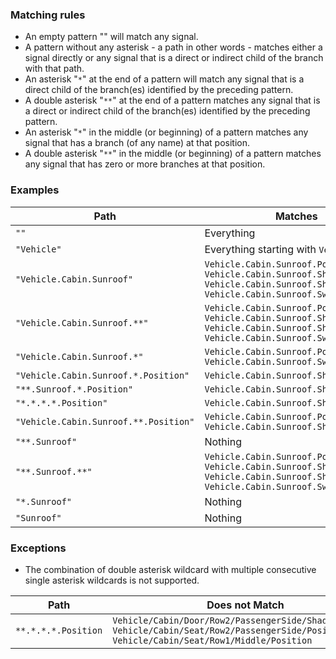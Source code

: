 ### Matching rules

* An empty pattern "" will match any signal.
* A pattern without any asterisk - a path in other words - matches either a signal directly or any signal that is a direct or indirect child of the branch with that path.
* An asterisk "`*`" at the end of a pattern will match any signal that is a direct child of the branch(es) identified by the preceding pattern.
* A double asterisk "`**`" at the end of a pattern matches any signal that is a direct or indirect child of the branch(es) identified by the preceding pattern.
* An asterisk "`*`" in the middle (or beginning) of a pattern matches any signal that has a branch (of any name) at that position.
* A double asterisk "`**`" in the middle (or beginning) of a pattern matches any signal that has zero or more branches at that position.

### Examples

| Path                | Matches                              |
|---------------------|--------------------------------------|
| `""`                | Everything                           |
| `"Vehicle"`         | Everything starting with `Vehicle`   |
| `"Vehicle.Cabin.Sunroof"` | `Vehicle.Cabin.Sunroof.Position`<br>`Vehicle.Cabin.Sunroof.Shade.Position`<br>`Vehicle.Cabin.Sunroof.Shade.Switch`<br>`Vehicle.Cabin.Sunroof.Switch` |
| `"Vehicle.Cabin.Sunroof.**"` | `Vehicle.Cabin.Sunroof.Position`<br>`Vehicle.Cabin.Sunroof.Shade.Position`<br>`Vehicle.Cabin.Sunroof.Shade.Switch`<br>`Vehicle.Cabin.Sunroof.Switch`  |
| `"Vehicle.Cabin.Sunroof.*"` | `Vehicle.Cabin.Sunroof.Position`<br>`Vehicle.Cabin.Sunroof.Switch`  |
| `"Vehicle.Cabin.Sunroof.*.Position"` | `Vehicle.Cabin.Sunroof.Shade.Position` |
| `"**.Sunroof.*.Position"` | `Vehicle.Cabin.Sunroof.Shade.Position` |
| `"*.*.*.*.Position"` | `Vehicle.Cabin.Sunroof.Shade.Position` |
| `"Vehicle.Cabin.Sunroof.**.Position"` | `Vehicle.Cabin.Sunroof.Position`<br>`Vehicle.Cabin.Sunroof.Shade.Position` |
| `"**.Sunroof"`      | Nothing |
| `"**.Sunroof.**"` | `Vehicle.Cabin.Sunroof.Position`<br>`Vehicle.Cabin.Sunroof.Shade.Position`<br>`Vehicle.Cabin.Sunroof.Shade.Switch`<br>`Vehicle.Cabin.Sunroof.Switch`  |
| `"*.Sunroof"`       | Nothing|
| `"Sunroof"`         | Nothing|


### Exceptions
* The combination of double asterisk wildcard with multiple consecutive single asterisk wildcards is not supported.


| Path                | Does not Match                       |
|---------------------|--------------------------------------|
| `**.*.*.*.Position` | `Vehicle/Cabin/Door/Row2/PassengerSide/Shade/Position` <br> `Vehicle/Cabin/Seat/Row2/PassengerSide/Position` <br>`Vehicle/Cabin/Seat/Row1/Middle/Position` |
